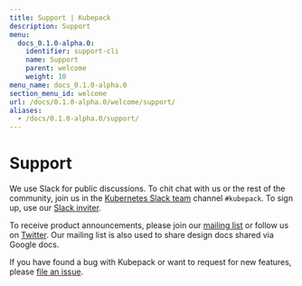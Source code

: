 ```yaml
---
title: Support | Kubepack
description: Support
menu:
  docs_0.1.0-alpha.0:
    identifier: support-cli
    name: Support
    parent: welcome
    weight: 10
menu_name: docs_0.1.0-alpha.0
section_menu_id: welcome
url: /docs/0.1.0-alpha.0/welcome/support/
aliases:
  - /docs/0.1.0-alpha.0/support/
---
```


# Support

We use Slack for public discussions. To chit chat with us or the rest of the community, join us in the [Kubernetes Slack team](https://kubernetes.slack.com/messages/C8DS3KKV3/) channel `#kubepack`. To sign up, use our [Slack inviter](http://slack.kubernetes.io/).

To receive product announcements, please join our [mailing list](https://groups.google.com/forum/#!forum/kubepack) or follow us on [Twitter](https://twitter.com/Kubepack). Our mailing list is also used to share design docs shared via Google docs.

If you have found a bug with Kubepack or want to request for new features, please [file an issue](https://github.com/kubepack/kubepack/issues/new).

